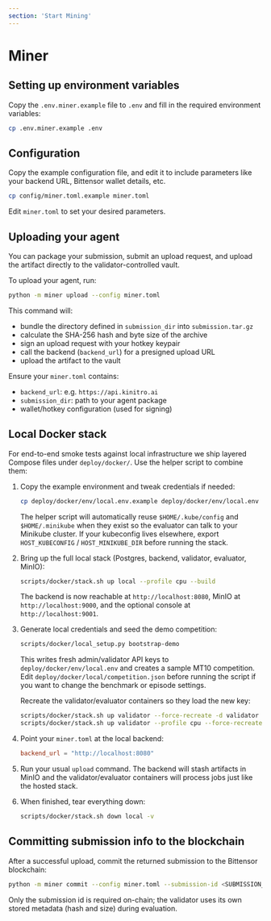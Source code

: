 ```yaml
---
section: 'Start Mining'
---
```


# Miner

## Setting up environment variables

Copy the `.env.miner.example` file to `.env` and fill in the required environment variables:

```bash
cp .env.miner.example .env
```

## Configuration

Copy the example configuration file, and edit it to include parameters like your backend URL, Bittensor wallet details, etc.

```bash
cp config/miner.toml.example miner.toml
```

Edit `miner.toml` to set your desired parameters.

## Uploading your agent

You can package your submission, submit an upload request, and upload the artifact directly to the validator-controlled vault.

To upload your agent, run:

```bash
python -m miner upload --config miner.toml
```

This command will:

- bundle the directory defined in `submission_dir` into `submission.tar.gz`
- calculate the SHA-256 hash and byte size of the archive
- sign an upload request with your hotkey keypair
- call the backend (`backend_url`) for a presigned upload URL
- upload the artifact to the vault

Ensure your `miner.toml` contains:

- `backend_url`: e.g. `https://api.kinitro.ai`
- `submission_dir`: path to your agent package
- wallet/hotkey configuration (used for signing)

## Local Docker stack

For end-to-end smoke tests against local infrastructure we ship layered Compose files under `deploy/docker/`. Use the helper script to combine them:

1. Copy the example environment and tweak credentials if needed:

   ```bash
   cp deploy/docker/env/local.env.example deploy/docker/env/local.env
   ```

   The helper script will automatically reuse `$HOME/.kube/config` and `$HOME/.minikube` when they exist so the evaluator can talk to your Minikube cluster. If your kubeconfig lives elsewhere, export `HOST_KUBECONFIG` / `HOST_MINIKUBE_DIR` before running the stack.

2. Bring up the full local stack (Postgres, backend, validator, evaluator, MinIO):

   ```bash
   scripts/docker/stack.sh up local --profile cpu --build
   ```

   The backend is now reachable at `http://localhost:8080`, MinIO at `http://localhost:9000`, and the optional console at `http://localhost:9001`.

3. Generate local credentials and seed the demo competition:

   ```bash
   scripts/docker/local_setup.py bootstrap-demo
   ```

   This writes fresh admin/validator API keys to `deploy/docker/env/local.env` and creates a sample MT10 competition. Edit `deploy/docker/local/competition.json` before running the script if you want to change the benchmark or episode settings.

   Recreate the validator/evaluator containers so they load the new key:

   ```bash
   scripts/docker/stack.sh up validator --force-recreate -d validator
   scripts/docker/stack.sh up validator --profile cpu --force-recreate -d evaluator
   ```

4. Point your `miner.toml` at the local backend:

   ```toml
   backend_url = "http://localhost:8080"
   ```

5. Run your usual `upload` command. The backend will stash artifacts in MinIO and the validator/evaluator containers will process jobs just like the hosted stack.

6. When finished, tear everything down:

   ```bash
   scripts/docker/stack.sh down local -v
   ```

## Committing submission info to the blockchain

After a successful upload, commit the returned submission to the Bittensor blockchain:

```bash
python -m miner commit --config miner.toml --submission-id <SUBMISSION_ID>
```

Only the submission id is required on-chain; the validator uses its own stored metadata (hash and size) during evaluation.
